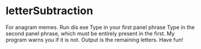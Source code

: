 # letterSubtraction
For anagram memes.
Run dis exe
Type in your first panel phrase
Type in the second panel phrase, which must be entirely present in the first.  My program warns you if it is not.
Output is the remaining letters.  Have fun!
